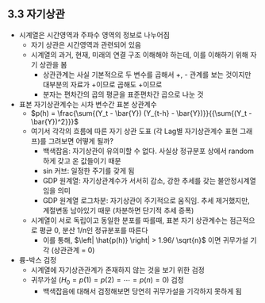 ## 3.3 자기상관

* 시계열은 시간영역과 주파수 영역의 정보로 나누어짐
  * 자기 상관은 시간영역과 관련되어 있음
  * 시계열의 과거, 현재, 미래의 연결 구조 이해해야 하는데, 이를 이해하기 위해 자기 상관을 봄
    * 상관관계는 사실 기본적으로 두 변수를 곱해서 +, - 관계를 보는 것이지만 대부분의 자료가 +이므로 곱해도 +이므로
    * 분자는 편차간의 곱의 평균을 표준편차간 곱으로 나눈 것
* 표본 자기상관계수는 시차 변수간 표본 상관계수
  * $p(h) = \frac{\sum{(Y_t - \bar{Y}) (Y_{t-h} - \bar{Y})}}{{\sum{(Y_t - \bar{Y})^2}}}$
  * 여기서 각각의 흐름에 따른 자기 상관 도표 (각 Lag별 자기상관계수 표현 그래프)를 그려보면 어떻게 될까?
    * 백색잡음: 자기상관이 유의미할 수 없다. 사실상 정규분포 상에서 random하게 갖고 온 값들이기 때문
    * sin 커브: 일정한 주기를 갖게 됨
    * GDP 원계열: 자기상관계수가 서서히 감소, 강한 추세를 갖는 불안정시계열임을 의미
    * GDP 원계열 로그차분: 자기상관이 주기적으로 움직임. 추세 제거했지만, 계절변동 남아있기 때문 (차분하면 단기적 추세 증폭)
  * 시계열이 서로 독립이고 동일한 분포를 따를때, 표본 자기 상관계수는 점근적으로 평균 0, 분산 1/n인 정규분포를 따른다
    * 이를 통해, $\left| \hat{p(h)} \right|  > 1.96/ \sqrt{n}$ 이면 귀무가설 기각 (상관관계 = 0) 
* 륭-박스 검정
  * 시계열에 자기상관관계가 존재하지 않는 것을 보기 위한 검정
  * 귀무가설 ($H_0 = p(1) = p(2) = \cdots = p(n)  = 0$) 검정
    * 백색잡음에 대해서 검정해보면 당연히 귀무가설을 기각하지 못하게 됨
